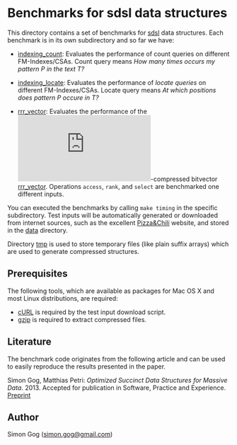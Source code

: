 # Benchmarks for sdsl data structures

This directory contains a set of benchmarks for [sdsl][sdsl]
data structures. Each benchmark is in its own subdirectory and
so far we have:

* [indexing_count](./indexing_count): Evaluates the performance
  of count queries on different FM-Indexes/CSAs. Count query
  means _How many times occurs my pattern P in the text T?_
* [indexing_locate](./indexing_locate): Evaluates the performance
  of _locate queries_ on different FM-Indexes/CSAs. Locate query
  means _At which positions does pattern P occure in T?_

* [rrr_vector](./rrr_vector): Evaluates the performance of
  the ![H_0](http://latex.codecogs.com/gif.latex?H_0)-compressed
  bitvector [rrr_vector](../include/sdsl/rrr_vector.hpp).
  Operations `access`, `rank`, and `select` are benchmarked one
  different inputs.

You can executed the benchmarks by calling `make timing`
in the specific subdirectory. 
Test inputs will be automatically generated or downloaded
from internet sources, such as the excellent [Pizza&Chili][pz] 
website, and stored in the [data](./data) directory.

Directory [tmp](./tmp) is used to store temporary files (like
plain suffix arrays) which are used to generate compressed
structures. 

## Prerequisites

The following tools, which are available as packages for Mac OS X and
most Linux distributions, are required:

 * [cURL][CURL] is required by the test input download script.
 * [gzip][GZIP] is required to extract compressed files.

## Literature

The benchmark code originates from the following article and can be used
to easily reproduce the results presented in the paper.


Simon Gog, Matthias Petri: _Optimized Succinct Data Structures for Massive Data_. 2013.
Accepted for publication in Software, Practice and Experience. 
[Preprint][PP]


## Author

Simon Gog (simon.gog@gmail.com)

[sdsl]: https://github.com/simongog/sdsl "sdsl"
[pz]: http://pizzachili.di.unipi.it "Pizza&Chili"
[PP]: http://people.eng.unimelb.edu.au/sgog/optimized.pdf "Preprint"
[CURL]: http://curl.haxx.se/ "cURL"
[GZIP]: http://www.gnu.org/software/gzip/ "Gzip Compressor"

